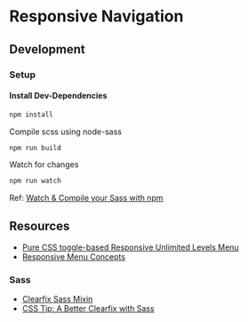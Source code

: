 # Responsive Navigation

## Development

### Setup 

#### Install Dev-Dependencies

```bash
npm install
```

Compile scss using node-sass

```bash
npm run build
```

Watch for changes

```bash
npm run watch
```

Ref: [Watch & Compile your Sass with npm](https://medium.com/@brianhan/watch-compile-your-sass-with-npm-9ba2b878415b#.7hnecf4wt)

## Resources

- [Pure CSS toggle-based Responsive Unlimited Levels Menu](http://aamirafridi.com/css/pure-css-responsive-menu)
- [Responsive Menu Concepts](https://css-tricks.com/responsive-menu-concepts/)

### Sass

- [Clearfix Sass Mixin](https://codepad.co/snippet/0nG352MA)
- [CSS Tip: A Better Clearfix with Sass](http://blog.teamtreehouse.com/a-better-clearfix-with-sass)